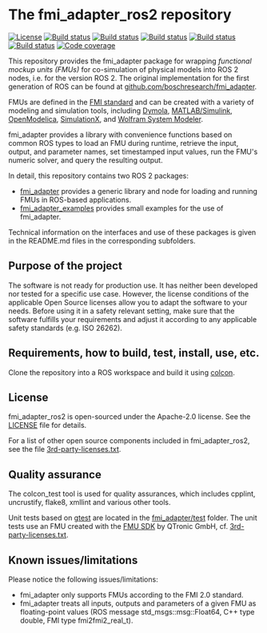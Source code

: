 # The fmi_adapter_ros2 repository

[![License](https://img.shields.io/badge/License-Apache%202-blue.svg)](https://github.com/boschresearch/fmi_adapter_ros2/blob/master/LICENSE)
[![Build status](http://build.ros2.org/job/Ddev__fmi_adapter_ros2__ubuntu_bionic_amd64/badge/icon?subject=Build%20farm%3A%20Dashing)](http://build.ros2.org/job/Ddev__fmi_adapter_ros2__ubuntu_bionic_amd64/)
[![Build status](http://build.ros2.org/job/Edev__fmi_adapter_ros2__ubuntu_bionic_amd64/badge/icon?subject=Build%20farm%3A%20Eloquent)](http://build.ros2.org/job/Edev__fmi_adapter_ros2__ubuntu_bionic_amd64/)
[![Build status](http://build.ros2.org/job/Fdev__fmi_adapter_ros2__ubuntu_focal_amd64/badge/icon?subject=Build%20farm%3A%20Foxy)](http://build.ros2.org/job/Fdev__fmi_adapter_ros2__ubuntu_focal_amd64/)
[![Build status](http://build.ros2.org/job/Rdev__fmi_adapter_ros2__ubuntu_focal_amd64/badge/icon?subject=Build%20farm%3A%20Rolling)](http://build.ros2.org/job/Rdev__fmi_adapter_ros2__ubuntu_focal_amd64/)
[![Build status](https://github.com/boschresearch/fmi_adapter_ros2/workflows/Build%20action%3A%20Foxy%20%2B%20Rolling/badge.svg)](https://github.com/boschresearch/fmi_adapter_ros2/actions)
[![Code coverage](https://codecov.io/gh/boschresearch/fmi_adapter_ros2/branch/master/graph/badge.svg)](https://codecov.io/gh/boschresearch/fmi_adapter_ros2)

This repository provides the fmi_adapter package for wrapping *functional mockup units (FMUs)* for co-simulation of physical models into ROS 2 nodes, i.e. for the version ROS 2. The original implementation for the first generation of ROS can be found at [github.com/boschresearch/fmi_adapter](https://github.com/boschresearch/fmi_adapter).


FMUs are defined in the [FMI standard](http://fmi-standard.org/) and can be created with a variety of modeling and simulation tools, including [Dymola](http://www.3ds.com/products-services/catia/products/dymola), [MATLAB/Simulink](https://www.mathworks.com/products/simulink.html), [OpenModelica](https://www.openmodelica.org/), [SimulationX](https://www.simulationx.de/), and [Wolfram System Modeler](http://www.wolfram.com/system-modeler/).

fmi_adapter provides a library with convenience functions based on common ROS types to load an FMU during runtime, retrieve the input, output, and parameter names, set timestamped input values, run the FMU's numeric solver, and query the resulting output.

In detail, this repository contains two ROS 2 packages:

*   [fmi_adapter](fmi_adapter/) provides a generic library and node for loading and running FMUs in ROS-based applications.
*   [fmi_adapter_examples](fmi_adapter_examples/) provides small examples for the use of fmi_adapter.

Technical information on the interfaces and use of these packages is given in the README.md files in the corresponding subfolders.


## Purpose of the project

The software is not ready for production use. It has neither been developed nor tested for a specific use case. However, the license conditions of the applicable Open Source licenses allow you to adapt the software to your needs. Before using it in a safety relevant setting, make sure that the software fulfills your requirements and adjust it according to any applicable safety standards (e.g. ISO 26262).


## Requirements, how to build, test, install, use, etc.

Clone the repository into a ROS workspace and build it using [colcon](https://colcon.readthedocs.io/).


## License

fmi_adapter_ros2 is open-sourced under the Apache-2.0 license. See the [LICENSE](LICENSE) file for details.

For a list of other open source components included in fmi_adapter_ros2, see the file [3rd-party-licenses.txt](3rd-party-licenses.txt).


## Quality assurance

The colcon_test tool is used for quality assurances, which includes cpplint, uncrustify, flake8, xmllint and various other tools.

Unit tests based on [gtest](https://github.com/google/googletest) are located in the [fmi_adapter/test](fmi_adapter/test) folder. The unit tests use an FMU created with the [FMU SDK](https://www.qtronic.de/en/fmu-sdk/) by QTronic GmbH, cf. [3rd-party-licenses.txt](3rd-party-licenses.txt).


## Known issues/limitations

Please notice the following issues/limitations:

*   fmi_adapter only supports FMUs according to the FMI 2.0 standard.
*   fmi_adapter treats all inputs, outputs and parameters of a given FMU as floating-point values (ROS message std_msgs::msg::Float64, C++ type double, FMI type fmi2fmi2_real_t).
